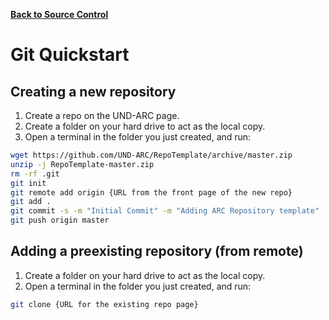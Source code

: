 **[Back to Source Control](https://und-arc.github.io/research/src-control/index.html)**

# Git Quickstart

## Creating a new repository

1. Create a repo on the UND-ARC page.
2. Create a folder on your hard drive to act as the local copy.
3. Open a terminal in the folder you just created, and run:

```bash
wget https://github.com/UND-ARC/RepoTemplate/archive/master.zip
unzip -j RepoTemplate-master.zip
rm -rf .git
git init
git remote add origin {URL from the front page of the new repo}
git add .
git commit -s -m "Initial Commit" -m "Adding ARC Repository template"
git push origin master
```

## Adding a preexisting repository (from remote)

1. Create a folder on your hard drive to act as the local copy.
2. Open a terminal in the folder you just created, and run:

```bash
git clone {URL for the existing repo page}
```
